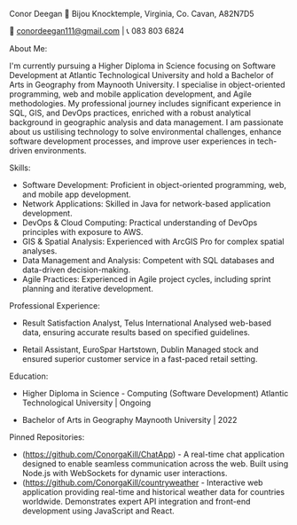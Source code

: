 Conor Deegan
📍 Bijou Knocktemple, Virginia, Co. Cavan, A82N7D5

📧 conordeegan111@gmail.com | 📞 083 803 6824

About Me:

I'm currently pursuing a Higher Diploma in Science focusing on Software Development at Atlantic Technological University and hold a Bachelor of Arts in Geography from Maynooth University. I specialise in object-oriented programming, web and mobile application development, and Agile methodologies. My professional journey includes significant experience in SQL, GIS, and DevOps practices, enriched with a robust analytical background in geographic analysis and data management. I am passionate about us ustilising technology to solve environmental challenges, enhance software development processes, and improve user experiences in tech-driven environments.

Skills:

- Software Development: Proficient in object-oriented programming, web, and mobile app development.
- Network Applications: Skilled in Java for network-based application development.
- DevOps & Cloud Computing: Practical understanding of DevOps principles with exposure to AWS.
- GIS & Spatial Analysis: Experienced with ArcGIS Pro for complex spatial analyses.
- Data Management and Analysis: Competent with SQL databases and data-driven decision-making.
- Agile Practices: Experienced in Agile project cycles, including sprint planning and iterative development.

Professional Experience:

- Result Satisfaction Analyst, Telus International
Analysed web-based data, ensuring accurate results based on specified guidelines.

- Retail Assistant, EuroSpar Hartstown, Dublin
Managed stock and ensured superior customer service in a fast-paced retail setting.

Education:
- Higher Diploma in Science - Computing (Software Development)
Atlantic Technological University | Ongoing

- Bachelor of Arts in Geography
Maynooth University | 2022

Pinned Repositories:
- (https://github.com/ConorgaKill/ChatApp) - A real-time chat application designed to enable seamless communication across the web. Built using Node.js with WebSockets for dynamic user interactions.
- (https://github.com/ConorgaKill/countryweather - Interactive web application providing real-time and historical weather data for countries worldwide. Demonstrates expert API integration and front-end development using JavaScript and React.
